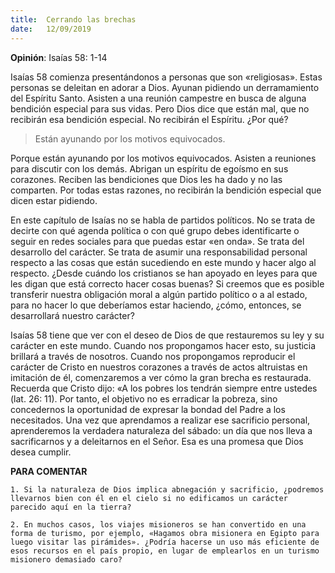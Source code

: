 ```yaml
---
title:  Cerrando las brechas 
date:   12/09/2019
---
```


**Opinión**: Isaías 58: 1-14 

Isaías 58 comienza presentándonos a personas que son «religiosas». Estas personas se deleitan en adorar a Dios. Ayunan pidiendo un derramamiento del Espíritu Santo. Asisten a una reunión campestre en busca de alguna bendición especial para sus vidas. Pero Dios dice que están mal, que no recibirán esa bendición especial. No recibirán el Espíritu. ¿Por qué? 

> Están ayunando por los motivos equivocados. 

Porque están ayunando por los motivos equivocados. Asisten a reuniones para discutir con los demás. Abrigan un espíritu de egoísmo en sus corazones. Reciben las bendiciones que Dios les ha dado y no las comparten. Por todas estas razones, no recibirán la bendición especial que dicen estar pidiendo. 

En este capítulo de Isaías no se habla de partidos políticos. No se trata de decirte con qué agenda política o con qué grupo debes identificarte o seguir en redes sociales para que puedas estar «en onda». Se trata del desarrollo del carácter. Se trata de asumir una responsabilidad personal respecto a las cosas que están sucediendo en este mundo y hacer algo al respecto. ¿Desde cuándo los cristianos se han apoyado en leyes para que les digan que está correcto hacer cosas buenas? Si creemos que es posible transferir nuestra obligación moral a algún partido político o a al estado, para no hacer lo que deberíamos estar haciendo, ¿cómo, entonces, se desarrollará nuestro carácter? 

Isaías 58 tiene que ver con el deseo de Dios de que restauremos su ley y su carácter en este mundo. Cuando nos propongamos hacer esto, su justicia brillará a través de nosotros. Cuando nos propongamos reproducir el carácter de Cristo en nuestros corazones a través de actos altruistas en imitación de él, comenzaremos a ver cómo la gran brecha es restaurada. Recuerda que Cristo dijo: «A los pobres los tendrán siempre entre ustedes (lat. 26: 11). Por tanto, el objetivo no es erradicar la pobreza, sino concedernos la oportunidad de expresar la bondad del Padre a los necesitados. Una vez que aprendamos a realizar ese sacrificio personal, aprenderemos la verdadera naturaleza del sábado: un día que nos lleva a sacrificarnos y a deleitarnos en el Señor. Esa es una promesa que Dios desea cumplir. 

**PARA COMENTAR**

`1. Si la naturaleza de Dios implica abnegación y sacrificio, ¿podremos llevarnos bien con él en el cielo si no edificamos un carácter parecido aquí en la tierra?`

`2. En muchos casos, los viajes misioneros se han convertido en una forma de turismo, por ejemplo, «Hagamos obra misionera en Egipto para luego visitar las pirámides». ¿Podría hacerse un uso más eficiente de esos recursos en el país propio, en lugar de emplearlos en un turismo misionero demasiado caro?`